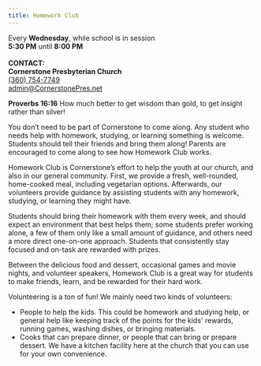 ```yaml
---
title: Homework Club
---
```

Every **Wednesday**, while school is in session\
**5:30 PM** until **8:00 PM**\
\
**CONTACT:**\
**Cornerstone Presbyterian Church**\
[(360) 754-7749](tel:360-754-7749)\
[admin@CornerstonePres.net](mailto:admin@cornerstonepres.net)

**Proverbs 16:16** How much better to get wisdom than gold, to get insight rather than silver!

You don’t need to be part of Cornerstone to come along. Any student who needs help with homework, studying, or learning something is welcome. Students should tell their friends and bring them along! Parents are encouraged to come along to see how Homework Club works.

Homework Club is Cornerstone’s effort to help the youth at our church, and also in our general community. First, we provide a fresh, well-rounded, home-cooked meal, including vegetarian options. Afterwards, our volunteers provide guidance by assisting students with any homework, studying, or learning they might have.

Students should bring their homework with them every week, and should expect an environment that best helps them; some students prefer working alone, a few of them only like a small amount of guidance, and others need a more direct one-on-one approach. Students that consistently stay focused and on-task are rewarded with prizes.

Between the delicious food and dessert, occasional games and movie nights, and volunteer speakers, Homework Club is a great way for students to make friends, learn, and be rewarded for their hard work.

Volunteering is a ton of fun! We mainly need two kinds of volunteers:

* People to help the kids. This could be homework and studying help, or general help like keeping track of the points for the kids' rewards, running games, washing dishes, or bringing materials.
* Cooks that can prepare dinner, or people that can bring or prepare dessert. We have a kitchen facility here at the church that you can use for your own convenience.
